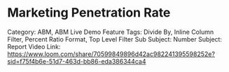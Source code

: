 # Marketing Penetration Rate

Category: ABM, ABM Live Demo
Feature Tags: Divide By, Inline Column Filter, Percent Ratio Format, Top Level Filter
Sub Subject: Number
Subject: Report
Video Link: https://www.loom.com/share/70599849896d42ac982241395598252e?sid=f75f4b6e-51d7-463d-bb86-eda386344ca4
